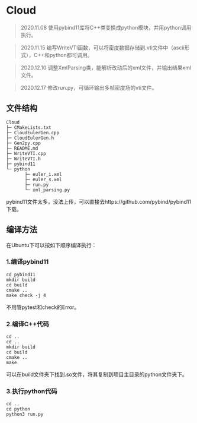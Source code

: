 # Cloud

> 2020.11.08 使用pybind11库将C++类变换成python模块，并用python调用执行。

> 2020.11.15 编写WriteVTI函数，可以将密度数据存储到.vti文件中（ascii形式），C++和python都可调用。

> 2020.12.10 调整XmlParsing类，能解析改动后的xml文件，并输出结果xml文件。

> 2020.12.17 修改run.py，可循环输出多帧密度场的vti文件。

## 文件结构
```
Cloud
├─ CMakeLists.txt
├─ CloudEulerGen.cpp
├─ CloudEulerGen.h
├─ Gen2py.cpp
├─ README.md
├─ WriteVTI.cpp
├─ WriteVTI.h
├─ pybind11
└─ python
       ├─ euler_i.xml
       ├─ euler_s.xml
       ├─ run.py
       └─ xml_parsing.py
```
pybind11文件太多，没法上传，可以直接去https://github.com/pybind/pybind11 下载。

## 编译方法

在Ubuntu下可以按如下顺序编译执行：

### 1.编译pybind11

    cd pybind11
    mkdir build
    cd build
    cmake ..
    make check -j 4
不用管pytest和check的Error。

### 2.编译C++代码

    cd ..
    cd ..
    mkdir build
    cd build
    cmake ..
    make
可以在build文件夹下找到.so文件，将其复制到项目主目录的python文件夹下。

### 3.执行python代码
    cd ..
    cd python
    python3 run.py

